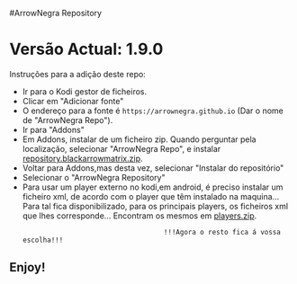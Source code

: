 #ArrowNegra Repository
# Versão Actual: 1.9.0

Instruções para a adição deste repo:


<p align="left">
  <ul>
    <li>Ir para o Kodi gestor de ficheiros.</li>
    <li>Clicar em "Adicionar fonte"</li>
    <li>O endereço para a fonte é <code>https://arrownegra.github.io</code> (Dar o nome de "ArrowNegra Repo").</li>
    <li>Ir para "Addons"</li>
    <li>Em Addons, instalar de um ficheiro zip. Quando perguntar pela localização, selecionar "ArrowNegra Repo", e instalar <a href="repository.arrownegra.zip">repository.blackarrowmatrix.zip</a>.</li>
    <li>Voltar para Addons,mas desta vez, selecionar "Instalar do repositório"</li>
    <li>Selecionar o "ArrowNegra Repository"</li>
    <li>Para usar um player externo no kodi,em android, é preciso instalar um ficheiro xml, de acordo com o player que têm instalado na maquina... Para tal fica disponibilizado, para os principais players, os ficheiros xml que lhes corresponde...
      Encontram os mesmos em <a href="players.zip">players.zip</a>.</li>
    
                                       !!!Agora o resto fica á vossa escolha!!!
  </ul>
</p>

## Enjoy!
